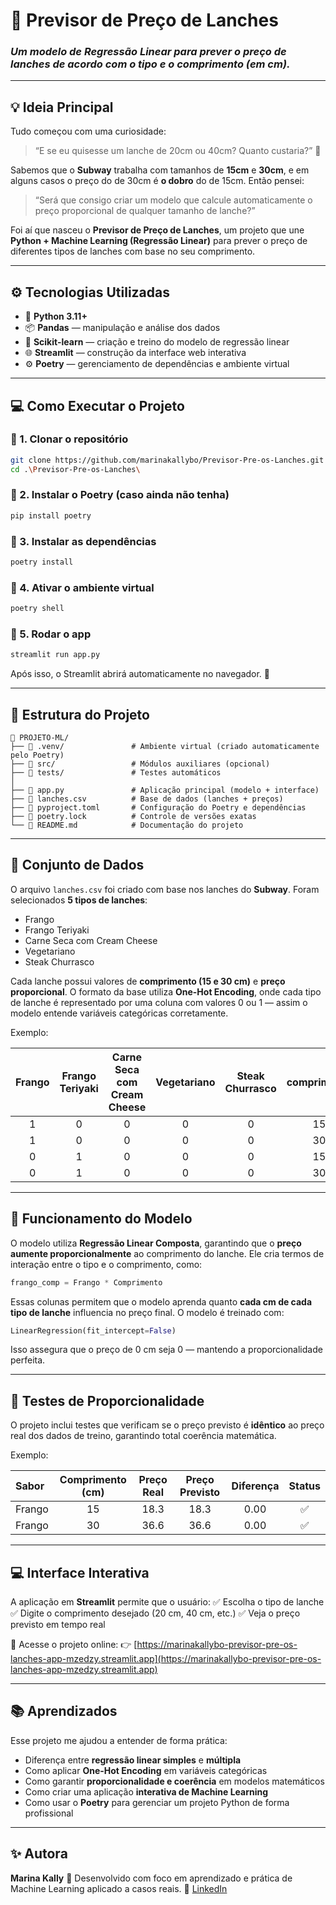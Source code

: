 # 🥪 Previsor de Preço de Lanches

### *Um modelo de Regressão Linear para prever o preço de lanches de acordo com o tipo e o comprimento (em cm).*

---

## 💡 Ideia Principal

Tudo começou com uma curiosidade:

> “E se eu quisesse um lanche de 20cm ou 40cm? Quanto custaria?” 🤔

Sabemos que o **Subway** trabalha com tamanhos de **15cm** e **30cm**, e em alguns casos o preço do de 30cm é **o dobro** do de 15cm.
Então pensei:

> “Será que consigo criar um modelo que calcule automaticamente o preço proporcional de qualquer tamanho de lanche?”

Foi aí que nasceu o **Previsor de Preço de Lanches**, um projeto que une **Python + Machine Learning (Regressão Linear)** para prever o preço de diferentes tipos de lanches com base no seu comprimento.

---

## ⚙️ Tecnologias Utilizadas

* 🐍 **Python 3.11+**
* 📦 **Pandas** — manipulação e análise dos dados
* 🧠 **Scikit-learn** — criação e treino do modelo de regressão linear
* 🌐 **Streamlit** — construção da interface web interativa
* ⚙️ **Poetry** — gerenciamento de dependências e ambiente virtual

---

## 💻 Como Executar o Projeto

### 🔹 1. Clonar o repositório
```bash
git clone https://github.com/marinakallybo/Previsor-Pre-os-Lanches.git
cd .\Previsor-Pre-os-Lanches\
````

### 🔹 2. Instalar o Poetry (caso ainda não tenha)

```bash
pip install poetry
```

### 🔹 3. Instalar as dependências

```bash
poetry install
```

### 🔹 4. Ativar o ambiente virtual

```bash
poetry shell
```

### 🔹 5. Rodar o app

```bash
streamlit run app.py
```

Após isso, o Streamlit abrirá automaticamente no navegador. 🎉

---

## 🧩 Estrutura do Projeto

```
📂 PROJETO-ML/
├── 📁 .venv/               # Ambiente virtual (criado automaticamente pelo Poetry)
├── 📁 src/                 # Módulos auxiliares (opcional)
├── 📁 tests/               # Testes automáticos
│
├── 📄 app.py               # Aplicação principal (modelo + interface)
├── 📄 lanches.csv          # Base de dados (lanches + preços)
├── 📄 pyproject.toml       # Configuração do Poetry e dependências
├── 📄 poetry.lock          # Controle de versões exatas
└── 📄 README.md            # Documentação do projeto
```

---

## 🍞 Conjunto de Dados

O arquivo `lanches.csv` foi criado com base nos lanches do **Subway**.
Foram selecionados **5 tipos de lanches**:

* Frango
* Frango Teriyaki
* Carne Seca com Cream Cheese
* Vegetariano
* Steak Churrasco

Cada lanche possui valores de **comprimento (15 e 30 cm)** e **preço proporcional**.
O formato da base utiliza **One-Hot Encoding**, onde cada tipo de lanche é representado por uma coluna com valores 0 ou 1 — assim o modelo entende variáveis categóricas corretamente.

Exemplo:

| Frango | Frango Teriyaki | Carne Seca com Cream Cheese | Vegetariano | Steak Churrasco | comprimento | preço |
| :----: | :-------------: | :-------------------------: | :---------: | :-------------: | :---------: | :---: |
|    1   |        0        |              0              |      0      |        0        |      15     | 18.30 |
|    1   |        0        |              0              |      0      |        0        |      30     | 36.60 |
|    0   |        1        |              0              |      0      |        0        |      15     | 25.20 |
|    0   |        1        |              0              |      0      |        0        |      30     | 44.10 |

---

## 🧠 Funcionamento do Modelo

O modelo utiliza **Regressão Linear Composta**, garantindo que o **preço aumente proporcionalmente** ao comprimento do lanche.
Ele cria termos de interação entre o tipo e o comprimento, como:

```python
frango_comp = Frango * Comprimento
```

Essas colunas permitem que o modelo aprenda quanto **cada cm de cada tipo de lanche** influencia no preço final.
O modelo é treinado com:

```python
LinearRegression(fit_intercept=False)
```

Isso assegura que o preço de 0 cm seja 0 — mantendo a proporcionalidade perfeita.

---

## 🧪 Testes de Proporcionalidade

O projeto inclui testes que verificam se o preço previsto é **idêntico** ao preço real dos dados de treino, garantindo total coerência matemática.

Exemplo:

| Sabor  | Comprimento (cm) | Preço Real | Preço Previsto | Diferença | Status |
| :----- | :--------------: | :--------: | :------------: | :-------: | :----: |
| Frango |        15        |    18.3    |      18.3      |    0.00   |    ✅   |
| Frango |        30        |    36.6    |      36.6      |    0.00   |    ✅   |

---

## 💻 Interface Interativa

A aplicação em **Streamlit** permite que o usuário:
✅ Escolha o tipo de lanche
✅ Digite o comprimento desejado (20 cm, 40 cm, etc.)
✅ Veja o preço previsto em tempo real

🔗 Acesse o projeto online:
👉 [https://marinakallybo-previsor-pre-os-lanches-app-mzedzy.streamlit.app](https://marinakallybo-previsor-pre-os-lanches-app-mzedzy.streamlit.app)

---

## 📚 Aprendizados

Esse projeto me ajudou a entender de forma prática:

* Diferença entre **regressão linear simples** e **múltipla**
* Como aplicar **One-Hot Encoding** em variáveis categóricas
* Como garantir **proporcionalidade e coerência** em modelos matemáticos
* Como criar uma aplicação **interativa de Machine Learning**
* Como usar o **Poetry** para gerenciar um projeto Python de forma profissional

---

## ✨ Autora

**Marina Kally**
📍 Desenvolvido com foco em aprendizado e prática de Machine Learning aplicado a casos reais.
🔗 [LinkedIn](https://www.linkedin.com/in/marina-kally-695535252)



